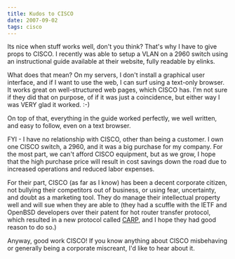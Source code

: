 ```yaml
---
title: Kudos to CISCO
date: 2007-09-02
tags: cisco
---
```

Its nice when stuff works well, don't you think? That's why I have to give props to CISCO. I recently was able to setup a VLAN on a 2960 switch using an instructional guide available at their website, fully readable by elinks.

What does that mean? On my servers, I don't install a graphical user interface, and if I want to use the web, I can surf using a text-only browser. It works great on well-structured web pages, which CISCO has. I'm not sure if they did that on purpose, of if it was just a coincidence, but either way I was VERY glad it worked. :-)

On top of that, everything in the guide worked perfectly, we well written, and easy to follow, even on a text browser.

FYI - I have no relationship with CISCO, other than being a customer. I own one CISCO switch, a 2960, and it was a big purchase for my company. For the most part, we can't afford CISCO equipment, but as we grow, I hope that the high purchase price will result in cost savings down the road due to increased operations and reduced labor expenses.

For their part, CISCO (as far as I know) has been a decent corporate citizen, not bullying their competitors out of business, or using fear, uncertainty, and doubt as a marketing tool. They do manage their intellectual property well and will sue when they are able to (they had a scuffle with the IETF and OpenBSD developers over their patent for hot router transfer protocol, which resulted in a new protocol called <a href="http://en.wikipedia.org/wiki/Common_Address_Redundancy_Protocol" rel="nofollow">CARP</a>, and I hope they had good reason to do so.)

Anyway, good work CISCO! If you know anything about CISCO misbehaving or generally being a corporate miscreant, I'd like to hear about it.


